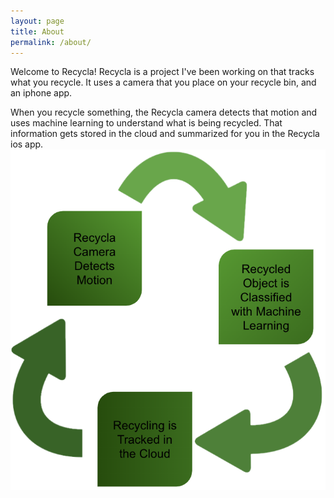 ```yaml
---
layout: page
title: About
permalink: /about/
---
```


Welcome to Recycla! Recycla is a project I've been working on that tracks what you recycle. It uses a camera that you place on your recycle bin, and an iphone app.  

When you recycle something, the Recycla camera detects that motion and uses machine learning to understand what is being recycled. That information gets stored in the cloud and summarized for you in the Recycla ios app.
![What is Recycla?](/images/what_is_recycla.png)
